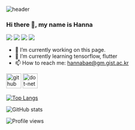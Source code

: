 ![header](https://capsule-render.vercel.app/api?type=rect&color=auto&height=300&section=header&text=Hanna%20Bae&fontSize=90&animation=fadeIn&fontAlignY=38&desc=Thank%20you%20for%20your%20visiting&descAlignY=51&descAlign=62)




### Hi there 👋, my name is Hanna

<img src="https://img.shields.io/badge/javascript-F7DF1E?style=for-the-badge&logo=javascript&logoColor=black">
<img src="https://img.shields.io/badge/react-61DAFB?style=for-the-badge&logo=react&logoColor=black">
<img src="https://img.shields.io/badge/html-E34F26?style=for-the-badge&logo=html5&logoColor=white">
<img src="https://img.shields.io/badge/css-1572B6?style=for-the-badge&logo=css3&logoColor=white">

- 🔭 I’m currently working on this page. 
- 🌱 I’m currently learning tensorflow, flutter 
- 📫 How to reach me: hannabae@gm.gist.ac.kr 


[<img src='https://cdn.jsdelivr.net/npm/simple-icons@3.0.1/icons/github.svg' alt='github' height='40'>](https://github.com/hanna-bae)  [<img src='https://cdn.jsdelivr.net/npm/simple-icons@3.0.1/icons/dot-net.svg' alt='dot-net' height='40'>](gift4u.click)  

[![Top Langs](https://github-readme-stats.vercel.app/api/top-langs/?username=hanna-bae)](https://github.com/anuraghazra/github-readme-stats)

![GitHub stats](https://github-readme-stats.vercel.app/api?username=hanna-bae&show_icons=true)  

![Profile views](https://gpvc.arturio.dev/hanna-bae)  

